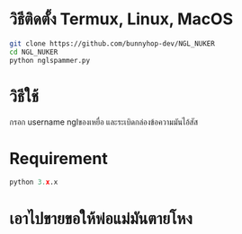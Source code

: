 # วิธีติดตั้ง Termux, Linux, MacOS
```sh
git clone https://github.com/bunnyhop-dev/NGL_NUKER
cd NGL_NUKER
python nglspammer.py
```

# วิธีใช้
กรอก username nglของเหยื่อ และระเบิดกล่องข้อความมันไอ้สัส

# Requirement
```python
python 3.x.x
```
# เอาไปขายขอให้พ่อแม่มันตายโหง
